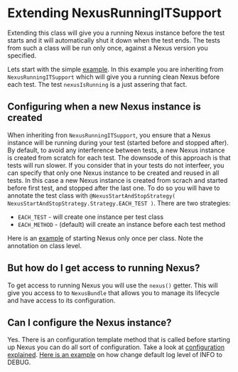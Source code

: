 Extending NexusRunningITSupport
===============================
Extending this class will give you a running Nexus instance before the test starts and it will automatically shut it down when the test ends.
The tests from such a class will be run only once, against a Nexus version you specified.

Lets start with the simple [example][nrits-example-01].
In this example you are inheriting from `NexusRunningITSupport` which will give you a running clean Nexus before each test.
The test `nexusIsRunning` is a just assering that fact.

Configuring when a new Nexus instance is created
------------------------------------------------

When inheriting fron `NexusRunningITSupport`, you ensure that a Nexus instance will be running during your test (started before and stopped after).
By default, to avoid any interference between tests, a new Nexus instance is created from scratch for each test. The downsode of this approach is that tests will run slower.
If you consider that in your tests do not interfeer, you can specify that only one Nexus instance to be created and reused in all tests. In this case a new Nexus instance is created from scrach and started before first test, and stopped after the last one.
To do so you will have to annotate the test class with `@NexusStartAndStopStrategy( NexusStartAndStopStrategy.Strategy.EACH_TEST )`.
There are two strategies:
* `EACH_TEST` - will create one instance per test class
* `EACH_METHOD` - (default) will create an instance before each test method

Here is an [example][nrits-example-02] of starting Nexus only once per class. Note the annotation on class level.

But how do I get access to running Nexus?
----------------------------------------
To get access to running Nexus you will use the `nexus()` getter. This will give you access to to `NexusBundle` that allows you to manage its lifecycle and have access to its configuration.

Can I configure the Nexus instance?
-----------------------------------
Yes. There is an configuration template method that is called before starting up Nexus you can do all sort of configuration. Take a look at [configuration explained][configuration].
[Here is an example][nrits-example-03] on how change default log level of INFO to DEBUG.

[nrits-example-01]: NRITSExample01IT.java
[nrits-example-02]: NRITSExample02IT.java
[nrits-example-03]: NRITSExample03IT.java
[configuration]: ../../../../../../../../../../guide/docs/Configuration.md